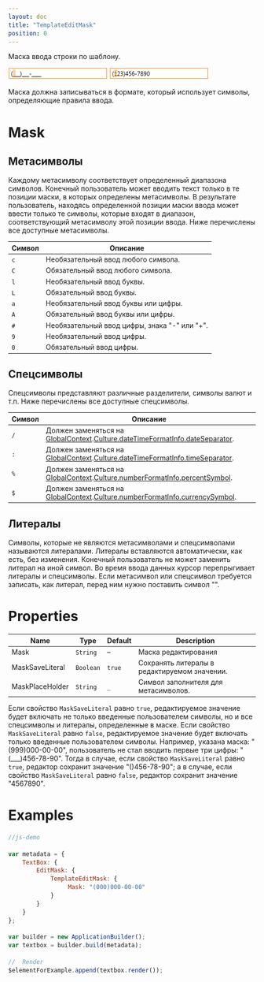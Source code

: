```yaml
---
layout: doc
title: "TemplateEditMask"
position: 0
---
```


Маска ввода строки по шаблону.

![](../assets/TemplateEditMask_Ex_00.png) ![](../assets/TemplateEditMask_Ex_01.png)
   
Маска должна записываться в формате, который использует символы, определяющие правила ввода.

# Mask
   
## Метасимволы

Каждому метасимволу соответствует определенный диапазона символов. Конечный пользователь может вводить текст только в те позиции маски, в которых определены метасимволы. В результате пользователь, находясь определенной позиции маски ввода может ввести только те символы, которые входят в диапазон, соответствующий метасимволу этой позиции ввода. Ниже перечислены все доступные метасимволы.

|Символ|Описание|
|------|--------|
|`c`|Необязательный ввод любого символа.|
|`C`|Обязательный ввод любого символа.|
|`l`|Необязательный ввод буквы.|
|`L`|Обязательный ввод буквы.|
|`a`|Необязательный ввод буквы или цифры.|
|`A`|Обязательный ввод буквы или цифры.|
|`#`|Необязательный ввод цифры, знака "-" или "+".|
|`9`|Необязательный ввод цифры.|
|`0`|Обязательный ввод цифры.|
   
## Спецсимволы

Спецсимволы представляют различные разделители, символы валют и т.п. Ниже перечислены все доступные спецсимволы.

|Символ|Описание|
|------|--------|
|`/`|Должен заменяться на [GlobalContext](../../GlobalContext/).[Culture.dateTimeFormatInfo.dateSeparator](../../Culture/Culture.dateTimeFormatInfo#dateseparator).|
|`:`|Должен заменяться на [GlobalContext](../../GlobalContext/).[Culture.dateTimeFormatInfo.timeSeparator](../../Culture/Culture.dateTimeFormatInfo#timeseparator).|
|`%`|Должен заменяться на [GlobalContext](../../GlobalContext/).[Culture.numberFormatInfo.percentSymbol](../../Culture/Culture.numberFormatInfo#percentsymbol).|
|`$`|Должен заменяться на [GlobalContext](../../GlobalContext/).[Culture.numberFormatInfo.currencySymbol](../../Culture/Culture.numberFormatInfo#currencysymbol).|
   
## Литералы

Символы, которые не являются метасимволами и спецсимволами называются литералами. Литералы вставляются автоматически, как есть, без изменения. Конечный пользователь не может заменить литерал на иной символ. Во время ввода данных курсор перепрыгивает литералы и спецсимволы. Если метасимвол или спецсимвол требуется записать, как литерал, перед ним нужно поставить символ "\".

# Properties

|Name|Type|Default|Description|
|----|----|-------|-----------|
|Mask|`String`|–|Маска редактирования|
|MaskSaveLiteral|`Boolean`|`true`|Сохранять литералы в редактируемом значении.|
|MaskPlaceHolder|`String`|`_`|Символ заполнителя для метасимволов.|
  
Если свойство `MaskSaveLiteral` равно `true`, редактируемое значение будет включать не только введенные пользователем символы, но и все спецсимволы и литералы, определенные в маске. Если свойство `MaskSaveLiteral` равно `false`, редактируемое значение будет включать только введенные пользователем символы. 
Например, указана маска: "(999)000-00-00", пользователь не стал вводить первые три цифры: "(___)456-78-90". Тогда в случае, если свойство `MaskSaveLiteral` равно `true`, редактор сохранит значение "()456-78-90"; а в случае, если свойство `MaskSaveLiteral` равно `false`, редактор сохранит значение "4567890".
   
# Examples
   
```js
//js-demo

var metadata = {
    TextBox: {
        EditMask: {
            TemplateEditMask: {
                 Mask: "(000)000-00-00"
            }
        }
    }
};

var builder = new ApplicationBuilder();
var textbox = builder.build(metadata);

//  Render
$elementForExample.append(textbox.render());
```